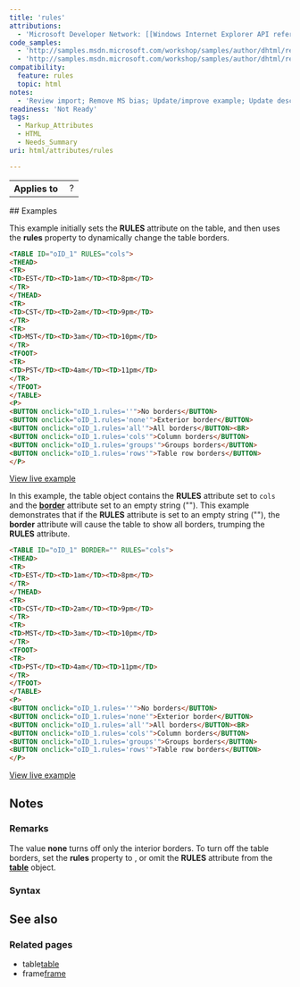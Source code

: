 ```yaml
---
title: 'rules'
attributions:
  - 'Microsoft Developer Network: [[Windows Internet Explorer API reference](http://msdn.microsoft.com/en-us/library/ie/hh828809%28v=vs.85%29.aspx) Article]'
code_samples:
  - 'http://samples.msdn.microsoft.com/workshop/samples/author/dhtml/refs/rules.htm'
  - 'http://samples.msdn.microsoft.com/workshop/samples/author/dhtml/refs/table_rules_border.htm'
compatibility:
  feature: rules
  topic: html
notes:
  - 'Review import; Remove MS bias; Update/improve example; Update descriptions; Fix lists & compatibility info'
readiness: 'Not Ready'
tags:
  - Markup_Attributes
  - HTML
  - Needs_Summary
uri: html/attributes/rules

---
```

<table class="wikitable">
<tr>
<th>
Applies to

</th>
<td>
 ?

</td>
</tr>
</table>
## Examples

This example initially sets the **RULES** attribute on the table, and then uses the **rules** property to dynamically change the table borders.

``` html
<TABLE ID="oID_1" RULES="cols">
<THEAD>
<TR>
<TD>EST</TD><TD>1am</TD><TD>8pm</TD>
</TR>
</THEAD>
<TR>
<TD>CST</TD><TD>2am</TD><TD>9pm</TD>
</TR>
<TR>
<TD>MST</TD><TD>3am</TD><TD>10pm</TD>
</TR>
<TFOOT>
<TR>
<TD>PST</TD><TD>4am</TD><TD>11pm</TD>
</TR>
</TFOOT>
</TABLE>
<P>
<BUTTON onclick="oID_1.rules=''">No borders</BUTTON>
<BUTTON onclick="oID_1.rules='none'">Exterior border</BUTTON>
<BUTTON onclick="oID_1.rules='all'">All borders</BUTTON><BR>
<BUTTON onclick="oID_1.rules='cols'">Column borders</BUTTON>
<BUTTON onclick="oID_1.rules='groups'">Groups borders</BUTTON>
<BUTTON onclick="oID_1.rules='rows'">Table row borders</BUTTON>
</P>
```

[View live example](http://samples.msdn.microsoft.com/workshop/samples/author/dhtml/refs/rules.htm)

In this example, the table object contains the **RULES** attribute set to `cols` and the [**border**](/css/properties/border) attribute set to an empty string (""). This example demonstrates that if the **RULES** attribute is set to an empty string (""), the **border** attribute will cause the table to show all borders, trumping the **RULES** attribute.

``` html
<TABLE ID="oID_1" BORDER="" RULES="cols">
<THEAD>
<TR>
<TD>EST</TD><TD>1am</TD><TD>8pm</TD>
</TR>
</THEAD>
<TR>
<TD>CST</TD><TD>2am</TD><TD>9pm</TD>
</TR>
<TR>
<TD>MST</TD><TD>3am</TD><TD>10pm</TD>
</TR>
<TFOOT>
<TR>
<TD>PST</TD><TD>4am</TD><TD>11pm</TD>
</TR>
</TFOOT>
</TABLE>
<P>
<BUTTON onclick="oID_1.rules=''">No borders</BUTTON>
<BUTTON onclick="oID_1.rules='none'">Exterior border</BUTTON>
<BUTTON onclick="oID_1.rules='all'">All borders</BUTTON><BR>
<BUTTON onclick="oID_1.rules='cols'">Column borders</BUTTON>
<BUTTON onclick="oID_1.rules='groups'">Groups borders</BUTTON>
<BUTTON onclick="oID_1.rules='rows'">Table row borders</BUTTON>
</P>
```

[View live example](http://samples.msdn.microsoft.com/workshop/samples/author/dhtml/refs/table_rules_border.htm)

## Notes

### Remarks

The value **none** turns off only the interior borders. To turn off the table borders, set the **rules** property to , or omit the **RULES** attribute from the [**table**](/html/elements/table) object.

### Syntax

## See also

### Related pages

-   table[table](/html/elements/table)
-   frame[frame](/html/attributes/frame)
